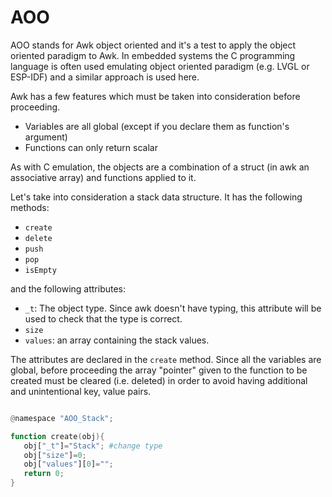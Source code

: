 # AOO
 AOO stands for Awk object oriented and it's a test to apply the object oriented paradigm to Awk. In embedded systems the C programming language is often used emulating object oriented paradigm (e.g. LVGL or ESP-IDF) and a similar approach is used here.

 Awk has a few features which must be taken into consideration before proceeding.

 * Variables are all global (except if you declare them as function's argument)
 * Functions can only return scalar


 As with C emulation, the objects are a combination of a struct (in awk an associative array) and functions applied to it. 

Let's take into consideration a stack data structure. It has the following methods:
* `create`
* `delete`
* `push`
* `pop`
* `isEmpty`

and the following attributes:
* `_t`: The object type. Since awk doesn't have typing, this attribute will be used to check that the type is correct.
* `size`
* `values`: an array containing the stack values. 

The attributes are declared in the `create` method. Since all the variables are global, before proceeding the array "pointer" given to the function to be created must be cleared (i.e. deleted) in order to avoid having additional and unintentional key, value pairs. 


 ```awk

@namespace "AOO_Stack";

function create(obj){
    obj["_t"]="Stack"; #change type 
    obj["size"]=0;
    obj["values"][0]="";
    return 0;
}
 ```
  
